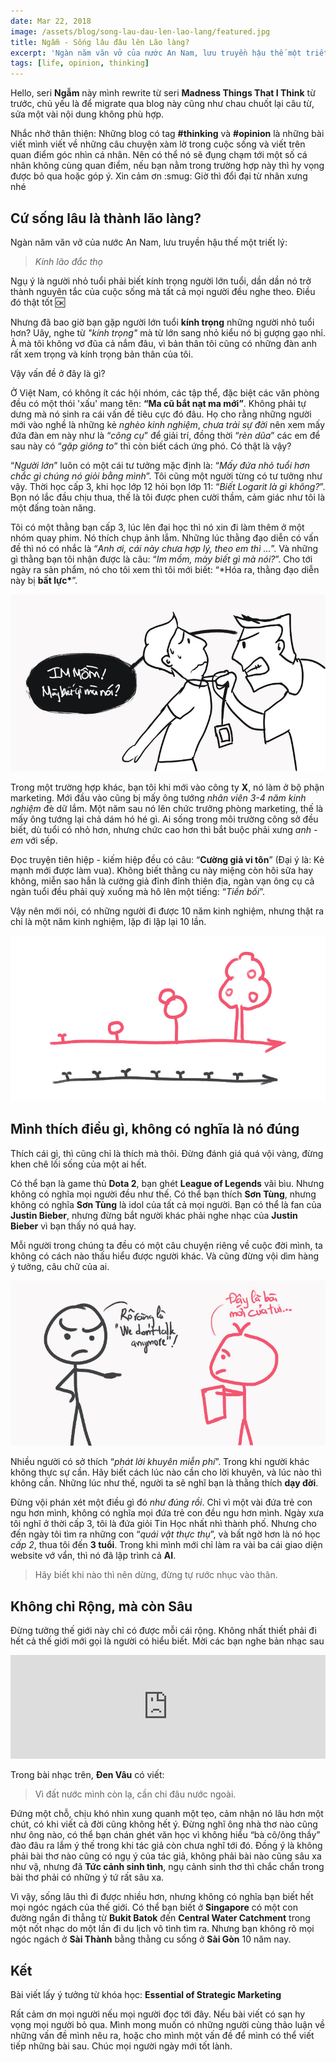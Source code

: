 ```yaml
---
date: Mar 22, 2018
image: /assets/blog/song-lau-dau-len-lao-lang/featured.jpg
title: Ngẫm - Sống lâu đâu lên Lão làng?
excerpt: 'Ngàn năm văn vở của nước An Nam, lưu truyền hậu thế một triết lý: Kính lão đắc thọ. Ngụ ý là người nhỏ tuổi phải biết kính trọng người lớn tuổi, dần dần nó trở thành nguyên tắc của cuộc sống mà tất cả mọi người đều nghe theo. Điều đó thật tốt'
tags: [life, opinion, thinking]
---
```


Hello, seri **Ngẫm** này mình rewrite từ seri **Madness Things That I Think** từ trước, chủ yếu là để migrate qua blog này cũng như chau chuốt lại câu từ, sửa một vài nội dung không phù hợp.

Nhắc nhở thân thiện: Những blog có tag **#thinking** và **#opinion** là những bài viết mình viết về những câu chuyện xàm lờ trong cuộc sống và viết trên quan điểm góc nhìn cá nhân. Nên có thể nó sẽ đụng chạm tới một số cá nhân không cùng quan điểm, nếu bạn nằm trong trường hợp này thì hy vọng được bỏ qua hoặc góp ý. Xin cảm ơn :smug: Giờ thì đổi đại từ nhân xưng nhé

## Cứ sống lâu là thành lão làng?

Ngàn năm văn vở của nước An Nam, lưu truyền hậu thế một triết lý:

> _Kính lão đắc thọ_

Ngụ ý là người nhỏ tuổi phải biết kính trọng người lớn tuổi, dần dần nó trở thành nguyên tắc của cuộc sống mà tất cả mọi người đều nghe theo. Điều đó thật tốt :ok:

Nhưng đã bao giờ bạn gặp người lớn tuổi **kính trọng** những người nhỏ tuổi hơn? Uây, nghe từ _"kính trọng"_ mà từ lớn sang nhỏ kiểu nó bị gượng gạo nhỉ. À mà tôi không vơ đũa cả nắm đâu, vì bản thân tôi cũng có những đàn anh rất xem trọng và kính trọng bản thân của tôi.

Vậy vấn đề ở đây là gì?

Ở Việt Nam, có không ít các hội nhóm, các tập thể, đặc biệt các văn phòng đều có một thói 'xấu' mang tên: **“Ma cũ bắt nạt ma mới”**. Không phải tự dưng mà nó sinh ra cái vấn đề tiêu cực đó đâu. Họ cho rằng những người mới vào nghề là những kẻ _nghèo kinh nghiệm_, _chưa trải sự đời_ nên xem mấy đứa đàn em này như là “_công cụ_” để giải trí, đồng thời “_rèn dũa_” các em để sau này có “_gặp giông to_” thì còn biết cách ứng phó. Có thật là vậy?

“_Người lớn_” luôn có một cái tư tưởng mặc định là: “_Mấy đứa nhỏ tuổi hơn chắc gì chúng nó giỏi bằng mình_”. Tôi cũng một người từng có tư tưởng như vậy. Thời học cấp 3, khi học lớp 12 hỏi bọn lớp 11: “_Biết Logarit là gì không?_”. Bọn nó lắc đầu chịu thua, thế là tôi được phen cười thầm, cảm giác như tôi là một đấng toàn năng.

Tôi có một thằng bạn cấp 3, lúc lên đại học thì nó xin đi làm thêm ở một nhóm quay phim. Nó thích chụp ảnh lắm. Những lúc thằng đạo diễn có vấn đề thì nó có nhắc là “_Anh ơi, cái này chưa hợp lý, theo em thì ..._”. Và những gì thằng bạn tôi nhận được là câu: “_Im mồm, mày biết gì mà nói?_”. Cho tới ngày ra sản phẩm, nó cho tôi xem thì tôi mới biết: “\*Hóa ra, thằng đạo diễn này bị **bất lực\***”.

![](/assets/blog/song-lau-dau-len-lao-lang/01.jpg)

Trong một trường hợp khác, bạn tôi khi mới vào công ty **X**, nó làm ở bộ phận marketing. Mới đầu vào cũng bị mấy ông tướng _nhân viên 3-4 năm kinh nghiệm_ đè dữ lắm. Một năm sau nó lên chức trưởng phòng marketing, thế là mấy ông tướng lại chả dám hó hé gì. Ai sống trong môi trường công sở đều biết, dù tuổi có nhỏ hơn, nhưng chức cao hơn thì bắt buộc phải xưng _anh - em_ với sếp.

Đọc truyện tiên hiệp - kiếm hiệp đều có câu: “**Cường giả vi tôn**” (Đại ý là: Kẻ mạnh mới được làm vua). Không biết thằng cu này miệng còn hôi sữa hay không, miễn sao hắn là cường giả đỉnh đỉnh thiên địa, ngàn vạn ông cụ cả ngàn tuổi đều phải quỳ xuống mà hô lên một tiếng: “_Tiền bối_”.

Vậy nên mới nói, có những người đi được 10 năm kinh nghiệm, nhưng thật ra chỉ là một năm kinh nghiệm, lặp đi lặp lại 10 lần.

![](/assets/blog/song-lau-dau-len-lao-lang/02.jpg)

## Mình thích điều gì, không có nghĩa là nó đúng

Thích cái gì, thì cũng chỉ là thích mà thôi. Đừng đánh giá quá vội vàng, đừng khen chê lối sống của một ai hết.

Có thể bạn là game thủ **Dota 2**, bạn ghét **League of Legends** vãi bìu. Nhưng không có nghĩa mọi người đều như thế. Có thể bạn thích **Sơn Tùng**, nhưng không có nghĩa **Sơn Tùng** là idol của tất cả mọi người. Bạn có thể là fan của **Justin Bieber**, nhưng đừng bắt người khác phải nghe nhạc của **Justin Bieber** vì bạn thấy nó quá hay.

Mỗi người trong chúng ta đều có một câu chuyện riêng về cuộc đời mình, ta không có cách nào thấu hiểu được người khác. Và cũng đừng vội dìm hàng ý tưởng, câu chữ của ai.

![](/assets/blog/song-lau-dau-len-lao-lang/03.jpg)

Nhiều người có sở thích “_phát lời khuyên miễn phí_”. Trong khi người khác không thực sự cần. Hãy biết cách lúc nào cần cho lời khuyên, và lúc nào thì không cần. Những lúc như thế, người ta sẽ nghĩ bạn là thằng thích **dạy đời**.

Đừng vội phán xét một điều gì đó _như đúng rồi_. Chỉ vì một vài đứa trẻ con ngu hơn mình, không có nghĩa mọi đứa trẻ con đều ngu hơn mình. Ngày xưa tôi nghĩ ở thời cấp 3, tôi là đứa giỏi Tin Học nhất nhì thành phố. Nhưng cho đến ngày tôi tìm ra những con “_quái vật thực thụ_”, và bất ngờ hơn là nó học _cấp 2_, thua tôi đến **3 tuổi**. Trong khi mình mới chỉ làm ra vài ba cái giao diện website vớ vẩn, thì nó đã lập trình cả **AI**.

> Hãy biết khi nào thì nên dừng, đừng tự rước nhục vào thân.

## Không chỉ Rộng, mà còn Sâu

Đừng tưởng thế giới này chỉ có được mỗi cái rộng. Không nhất thiết phải đi hết cả thế giới mới gọi là người có hiểu biết. Mời các bạn nghe bản nhạc sau

<iframe width="100%" height="166" scrolling="no" frameBorder="no" allow="autoplay" src="https://w.soundcloud.com/player/?url=https%3A//api.soundcloud.com/tracks/176980481&color=%23ff5500&auto_play=false&hide_related=false&show_comments=true&show_user=true&show_reposts=false&show_teaser=true"></iframe>

Trong bài nhạc trên, **Đen Vâu** có viết:

> Vì đất nước mình còn lạ, cần chi đâu nước ngoài.

Đứng một chỗ, chịu khó nhìn xung quanh một tẹo, cảm nhận nó lâu hơn một chút, có khi viết cả đời cũng không hết ý. Đừng nghĩ ông nhà thơ nào cũng như ông nào, có thể bạn chán ghét văn học vì không hiểu “bà cô/ông thầy” đào đâu ra lắm ý thế trong khi tác giả còn chưa nghĩ tới đó. Đồng ý là không phải bài thơ nào cũng có ngụ ý của tác giả, không phải bài nào cũng sâu xa như vậ, nhưng đã **Tức cảnh sinh tình**, ngụ cảnh sinh thơ thì chắc chắn trong bài thơ phải có những ý tứ rất sâu xa.

Vì vậy, sống lâu thì đi được nhiều hơn, nhưng không có nghĩa bạn biết hết mọi ngóc ngách của thế giới. Có thể bạn biết ở **Singapore** có một con đường ngắn đi thẳng từ **Bukit Batok** đến **Central Water Catchment** trong một nốt nhạc do một lần đi du lịch vô tình tìm ra. Nhưng bạn không rõ mọi ngóc ngách ở **Sài Thành** bằng thằng cu sống ở **Sài Gòn** 10 năm nay.

## Kết

Bài viết lấy ý tưởng từ khóa học: **Essential of Strategic Marketing**

Rất cảm ơn mọi người nếu mọi người đọc tới đây. Nếu bài viết có sạn hy vọng mọi người bỏ qua. Mình mong muốn có những người cùng thảo luận về những vấn đề mình nêu ra, hoặc cho mình một vấn đề để mình có thể viết tiếp những bài sau. Chúc mọi người ngày mới tốt lành.

